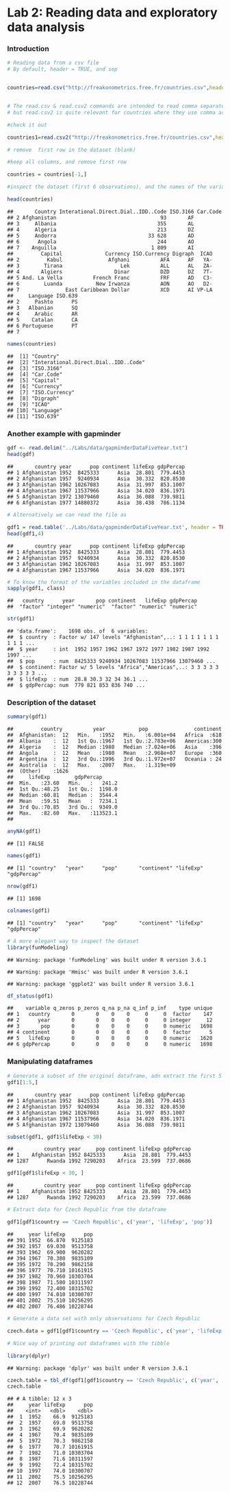 Lab 2: Reading data and exploratory data analysis
================

### Introduction

``` r
# Reading data from a csv file
# By default, header = TRUE, and sep


countries=read.csv("http://freakonometrics.free.fr/countries.csv",header=TRUE, sep= ';')


# The read.csv & read.csv2 commands are intended to read comma separated value files
# but read.csv2 is quite relevant for countries where they use comma as decimal point and a semicolon as separator  

#check it out

countries1=read.csv2("http://freakonometrics.free.fr/countries.csv",header=TRUE)

# remove  first row in the dataset (blank)

#keep all columns, and remove first row

countries = countries[-1,]

#inspect the dataset (first 6 observations), and the names of the variables in the dataframe

head(countries)
```

    ##       Country Interational.Direct.Dial..IDD..Code ISO.3166 Car.Code
    ## 2 Afghanistan                                  93       AF         
    ## 3     Albania                                 355       AL         
    ## 4     Algeria                                 213       DZ         
    ## 5     Andorra                              33 628       AD         
    ## 6      Angola                                 244       AO         
    ## 7    Anguilla                               1 809       AI         
    ##         Capital              Currency ISO.Currency Digraph  ICAO
    ## 2         Kabul               Afghani          AFA      AF   YA-
    ## 3        Tirana                   Lek          ALL      AL   ZA-
    ## 4       Algiers                 Dinar          DZD      DZ   7T-
    ## 5 And. La Vella          French Franc          FRF      AD   C3-
    ## 6        Luanda           New Irwanza          AON      AO   D2-
    ## 7               East Caribbean Dollar          XCD      AI VP-LA
    ##     Language ISO.639
    ## 2     Pashto      PS
    ## 3   Albanian      SQ
    ## 4     Arabic      AR
    ## 5    Catalan      CA
    ## 6 Portuguese      PT
    ## 7

``` r
names(countries)
```

    ##  [1] "Country"                            
    ##  [2] "Interational.Direct.Dial..IDD..Code"
    ##  [3] "ISO.3166"                           
    ##  [4] "Car.Code"                           
    ##  [5] "Capital"                            
    ##  [6] "Currency"                           
    ##  [7] "ISO.Currency"                       
    ##  [8] "Digraph"                            
    ##  [9] "ICAO"                               
    ## [10] "Language"                           
    ## [11] "ISO.639"

### Another example with gapminder

``` r
gdf <- read.delim("../Labs/data/gapminderDataFiveYear.txt")
head(gdf)
```

    ##       country year      pop continent lifeExp gdpPercap
    ## 1 Afghanistan 1952  8425333      Asia  28.801  779.4453
    ## 2 Afghanistan 1957  9240934      Asia  30.332  820.8530
    ## 3 Afghanistan 1962 10267083      Asia  31.997  853.1007
    ## 4 Afghanistan 1967 11537966      Asia  34.020  836.1971
    ## 5 Afghanistan 1972 13079460      Asia  36.088  739.9811
    ## 6 Afghanistan 1977 14880372      Asia  38.438  786.1134

``` r
# Alternatively we can read the file as

gdf1 = read.table('../Labs/data/gapminderDataFiveYear.txt', header = TRUE, sep = '\t')
head(gdf1,4)
```

    ##       country year      pop continent lifeExp gdpPercap
    ## 1 Afghanistan 1952  8425333      Asia  28.801  779.4453
    ## 2 Afghanistan 1957  9240934      Asia  30.332  820.8530
    ## 3 Afghanistan 1962 10267083      Asia  31.997  853.1007
    ## 4 Afghanistan 1967 11537966      Asia  34.020  836.1971

``` r
# To know the format of the variables included in the dataframe
sapply(gdf1, class)
```

    ##   country      year       pop continent   lifeExp gdpPercap 
    ##  "factor" "integer" "numeric"  "factor" "numeric" "numeric"

``` r
str(gdf1)
```

    ## 'data.frame':    1698 obs. of  6 variables:
    ##  $ country  : Factor w/ 147 levels "Afghanistan",..: 1 1 1 1 1 1 1 1 1 1 ...
    ##  $ year     : int  1952 1957 1962 1967 1972 1977 1982 1987 1992 1997 ...
    ##  $ pop      : num  8425333 9240934 10267083 11537966 13079460 ...
    ##  $ continent: Factor w/ 5 levels "Africa","Americas",..: 3 3 3 3 3 3 3 3 3 3 ...
    ##  $ lifeExp  : num  28.8 30.3 32 34 36.1 ...
    ##  $ gdpPercap: num  779 821 853 836 740 ...

### Description of the dataset

``` r
summary(gdf1)
```

    ##         country          year           pop               continent  
    ##  Afghanistan:  12   Min.   :1952   Min.   :6.001e+04   Africa  :618  
    ##  Albania    :  12   1st Qu.:1967   1st Qu.:2.783e+06   Americas:300  
    ##  Algeria    :  12   Median :1980   Median :7.024e+06   Asia    :396  
    ##  Angola     :  12   Mean   :1980   Mean   :2.968e+07   Europe  :360  
    ##  Argentina  :  12   3rd Qu.:1996   3rd Qu.:1.972e+07   Oceania : 24  
    ##  Australia  :  12   Max.   :2007   Max.   :1.319e+09                 
    ##  (Other)    :1626                                                    
    ##     lifeExp        gdpPercap       
    ##  Min.   :23.60   Min.   :   241.2  
    ##  1st Qu.:48.25   1st Qu.:  1198.0  
    ##  Median :60.81   Median :  3544.4  
    ##  Mean   :59.51   Mean   :  7234.1  
    ##  3rd Qu.:70.85   3rd Qu.:  9349.0  
    ##  Max.   :82.60   Max.   :113523.1  
    ## 

``` r
anyNA(gdf1)
```

    ## [1] FALSE

``` r
names(gdf1)
```

    ## [1] "country"   "year"      "pop"       "continent" "lifeExp"   "gdpPercap"

``` r
nrow(gdf1)
```

    ## [1] 1698

``` r
colnames(gdf1)
```

    ## [1] "country"   "year"      "pop"       "continent" "lifeExp"   "gdpPercap"

``` r
# A more elegant way to inspect the dataset
library(funModeling)
```

    ## Warning: package 'funModeling' was built under R version 3.6.1

    ## Warning: package 'Hmisc' was built under R version 3.6.1

    ## Warning: package 'ggplot2' was built under R version 3.6.1

``` r
df_status(gdf1)
```

    ##    variable q_zeros p_zeros q_na p_na q_inf p_inf    type unique
    ## 1   country       0       0    0    0     0     0  factor    147
    ## 2      year       0       0    0    0     0     0 integer     12
    ## 3       pop       0       0    0    0     0     0 numeric   1698
    ## 4 continent       0       0    0    0     0     0  factor      5
    ## 5   lifeExp       0       0    0    0     0     0 numeric   1620
    ## 6 gdpPercap       0       0    0    0     0     0 numeric   1698

### Manipulating dataframes

``` r
# Generate a subset of the original dataframe, adn extract the first 5 observations
gdf1[1:5,]
```

    ##       country year      pop continent lifeExp gdpPercap
    ## 1 Afghanistan 1952  8425333      Asia  28.801  779.4453
    ## 2 Afghanistan 1957  9240934      Asia  30.332  820.8530
    ## 3 Afghanistan 1962 10267083      Asia  31.997  853.1007
    ## 4 Afghanistan 1967 11537966      Asia  34.020  836.1971
    ## 5 Afghanistan 1972 13079460      Asia  36.088  739.9811

``` r
subset(gdf1, gdf1$lifeExp < 30)
```

    ##          country year     pop continent lifeExp gdpPercap
    ## 1    Afghanistan 1952 8425333      Asia  28.801  779.4453
    ## 1287      Rwanda 1992 7290203    Africa  23.599  737.0686

``` r
gdf1[gdf1$lifeExp < 30, ]
```

    ##          country year     pop continent lifeExp gdpPercap
    ## 1    Afghanistan 1952 8425333      Asia  28.801  779.4453
    ## 1287      Rwanda 1992 7290203    Africa  23.599  737.0686

``` r
# Extract data for Czech Republic from the dataframe

gdf1[gdf1$country == 'Czech Republic', c('year', 'lifeExp', 'pop')]
```

    ##     year lifeExp      pop
    ## 391 1952  66.870  9125183
    ## 392 1957  69.030  9513758
    ## 393 1962  69.900  9620282
    ## 394 1967  70.380  9835109
    ## 395 1972  70.290  9862158
    ## 396 1977  70.710 10161915
    ## 397 1982  70.960 10303704
    ## 398 1987  71.580 10311597
    ## 399 1992  72.400 10315702
    ## 400 1997  74.010 10300707
    ## 401 2002  75.510 10256295
    ## 402 2007  76.486 10228744

``` r
# Generate a data set with only observations for Czech Republic

czech.data = gdf1[gdf1$country == 'Czech Republic', c('year', 'lifeExp', 'pop')]

# Nice way of printing out dataframes with the tibble 

library(dplyr)
```

    ## Warning: package 'dplyr' was built under R version 3.6.1

``` r
czech.table = tbl_df(gdf1[gdf1$country == 'Czech Republic', c('year', 'lifeExp', 'pop')])
czech.table
```

    ## # A tibble: 12 x 3
    ##     year lifeExp      pop
    ##    <int>   <dbl>    <dbl>
    ##  1  1952    66.9  9125183
    ##  2  1957    69.0  9513758
    ##  3  1962    69.9  9620282
    ##  4  1967    70.4  9835109
    ##  5  1972    70.3  9862158
    ##  6  1977    70.7 10161915
    ##  7  1982    71.0 10303704
    ##  8  1987    71.6 10311597
    ##  9  1992    72.4 10315702
    ## 10  1997    74.0 10300707
    ## 11  2002    75.5 10256295
    ## 12  2007    76.5 10228744
